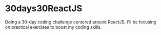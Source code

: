 # 30days30ReactJS
Doing a 30-day coding challenge centered around ReactJS. I'll be focusing on practical exercises to boost my coding skills.

